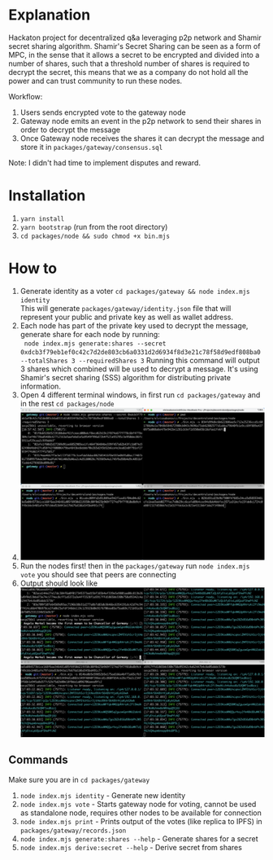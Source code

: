 # Explanation
Hackaton project for decentralized q&a leveraging p2p network and Shamir secret sharing algorithm.
Shamir's Secret Sharing can be seen as a form of MPC, in the sense that it allows a secret to be encrypted and divided into a number of shares, such that a threshold number of shares is required to decrypt the secret,
this means that we as a company do not hold all the power and can trust community to run these nodes.

Workflow:
1. Users sends encrypted vote to the gateway node
2. Gateway node emits an event in the p2p network to send their shares in order to decrypt the message
3. Once Gateway node receives the shares it can decrypt the message and store it in `packages/gateway/consensus.sql`

Note: I didn't had time to implement disputes and reward.

# Installation
1. `yarn install`
2. `yarn bootstrap` (run from the root directory)
3. `cd packages/node && sudo chmod +x bin.mjs`

# How to
1. Generate identity as a voter `cd packages/gateway && node index.mjs identity`  
This will generate `packages/gateway/identity.json` file that will represent your public and private key as well as wallet address.
2. Each node has part of the private key used to decrypt the message, generate share for each node by running:  
` node index.mjs generate:shares --secret 0xdcb3f79eb1ef0c42c7d2de803cb6a0331d2d6934f8d3e21c78f58d9edf808ba0 --totalShares 3 --requiredShares 3`
Running this command will output 3 shares which combined will be used to decrypt a message. It's using Shamir's secret sharing (SSS) algorithm for distributing private information.
3. Open 4 different terminal windows, in first run `cd packages/gateway` and in the rest `cd packages/node`
4. ![Screenshot 2022-12-19 at 16.58.35.png](Screenshot%202022-12-19%20at%2016.58.35.png)
5. Run the nodes first! then in the `packages/gateway` run `node index.mjs vote` you should see that peers are connecting
6. Output should look like ![Screenshot 2022-12-19 at 17.03.46.png](Screenshot%202022-12-19%20at%2017.03.46.png)

## Commands
Make sure you are in `cd packages/gateway`

1. `node index.mjs identity` - Generate new identity
2. `node index.mjs vote` - Starts gateway node for voting, cannot be used as standalone node, requires other nodes to be available for connection
3. `node index.mjs print` - Prints output of the votes (like replica to IPFS) in `packages/gateway/records.json`
4. `node index.mjs generate:shares --help` - Generate shares for a secret
5. `node index.mjs derive:secret --help` - Derive secret from shares
